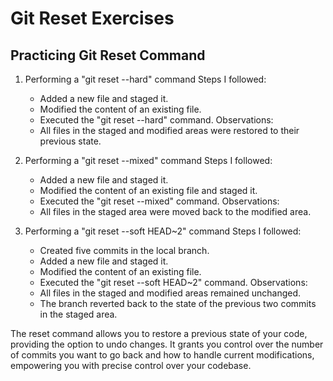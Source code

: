 # Git Reset Exercises

## Practicing Git Reset Command

1. Performing a "git reset --hard" command
   Steps I followed:
    - Added a new file and staged it.
    - Modified the content of an existing file.
    - Executed the "git reset --hard" command.
      Observations:
    - All files in the staged and modified areas were restored to their previous state.

2. Performing a "git reset --mixed" command
   Steps I followed:
    - Added a new file and staged it.
    - Modified the content of an existing file and staged it.
    - Executed the "git reset --mixed" command.
      Observations:
    - All files in the staged area were moved back to the modified area.

3. Performing a "git reset --soft HEAD~2" command
   Steps I followed:
    - Created five commits in the local branch.
    - Added a new file and staged it.
    - Modified the content of an existing file.
    - Executed the "git reset --soft HEAD~2" command.
      Observations:
    - All files in the staged and modified areas remained unchanged.
    - The branch reverted back to the state of the previous two commits in the staged area.

The reset command allows you to restore a previous state of your code, providing the option to undo changes. It grants you control over the number of commits you want to go back and how to handle current modifications, empowering you with precise control over your codebase.